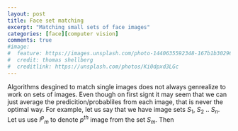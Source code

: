 ```yaml
---
layout: post
title: Face set matching
excerpt: "Matching small sets of face images"
categories: [face][computer vision]
comments: true
#image:
#  feature: https://images.unsplash.com/photo-1440635592348-167b1b30296f?crop=entropy&dpr=2&fit=crop&fm=jpg&h=475&ixjsv=2.1.0&ixlib=rb-0.3.5&q=50&w=1250
#  credit: thomas shellberg
#  creditlink: https://unsplash.com/photos/Ki0dpxd3LGc
---
```


Algorithms desgined to match single images does not always genrealize to work on sets of images. Even though on first signt it may seem that we can just average the predicition/probabliles from each image, that is never the optimal way. For example, let us say that we have image sets $S_1$, $S_2$ .. $S_n$. Let us use ${I^p}_{m}$ to denote $p^{th}$ image from the set $S_m$. Then 
